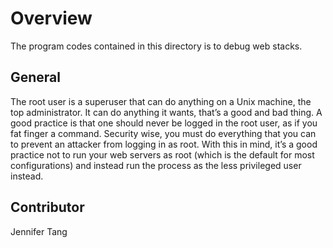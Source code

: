 # Overview #
The program codes contained in this directory is to debug web stacks.  

## General ##
The root user is a superuser that can do anything on a Unix machine, the top administrator.  It can do anything it wants, that’s a good and bad thing. A good practice is that one should never be logged in the root user, as if you fat finger a command.  Security wise, you must do everything that you can to prevent an attacker from logging in as root. With this in mind, it’s a good practice not to run your web servers as root (which is the default for most configurations) and instead run the process as the less privileged user instead.

## Contributor ##
Jennifer Tang  
